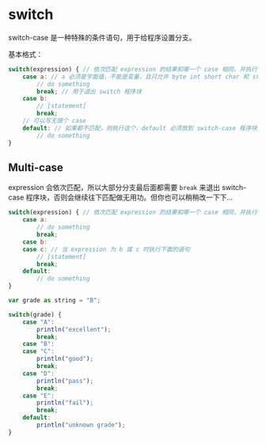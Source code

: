 # switch

switch-case 是一种特殊的条件语句，用于给程序设置分支。

基本格式：

```javascript
switch(expression) { // 依次匹配 expression 的结果和哪一个 case 相同，并执行该 case 下的语句
    case a: // a 必须是字面值，不能是变量，且只允许 byte int short char 和 string
        // do something
        break; // 用于退出 switch 程序块
    case b:
        // [statement]
        break;
    // 可以写无限个 case
    default: // 如果都不匹配，则执行这个，default 必须放到 switch-case 程序块最下面
        // do something
}
```

## Multi-case

expression 会依次匹配，所以大部分分支最后面都需要 `break` 来退出 switch-case 程序块，否则会继续往下匹配做无用功。但你也可以稍稍改一下下...

```javascript
switch(expression) { // 依次匹配 expression 的结果和哪一个 case 相同，并执行该 case 下的语句
    case a: 
        // do something
        break;
    case b:
    case c: // 当 expression 为 b 或 c 时执行下面的语句
        // [statement]
        break;
    default:
        // do something
}
```

```javascript
var grade as string = "B";

switch(grade) {
    case "A": 
        println("excellent");
        break;
    case "B":
    case "C": 
        println("good");
        break;
    case "D":
        println("pass");
        break;
    case "E":
        println("fail");
        break;
    default:
        println("unknown grade");
}
```

